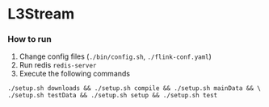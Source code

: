# L3Stream

### How to run
1. Change config files (`./bin/config.sh`, `./flink-conf.yaml`)
2. Run redis `redis-server`
3. Execute the following commands
```
./setup.sh downloads && ./setup.sh compile && ./setup.sh mainData && \
./setup.sh testData && ./setup.sh setup && ./setup.sh test
```

